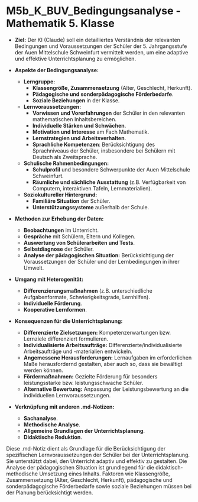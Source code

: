 # M5b_K_BUV_Bedingungsanalyse - Mathematik 5. Klasse

- **Ziel:** Der KI (Claude) soll ein detailliertes Verständnis der relevanten Bedingungen und Voraussetzungen der Schüler der 5. Jahrgangsstufe der Auen Mittelschule Schweinfurt vermittelt werden, um eine adaptive und effektive Unterrichtsplanung zu ermöglichen.
    
- **Aspekte der Bedingungsanalyse:**
    
    - **Lerngruppe:**
        - **Klassengröße, Zusammensetzung** (Alter, Geschlecht, Herkunft).
        - **Pädagogische und sonderpädagogische Förderbedarfe**.
        - **Soziale Beziehungen** in der Klasse.
    - **Lernvoraussetzungen:**
        - **Vorwissen und Vorerfahrungen** der Schüler in den relevanten mathematischen Inhaltsbereichen.
        - **Individuelle Stärken und Schwächen**.
        - **Motivation und Interesse** am Fach Mathematik.
        - **Lernstrategien und Arbeitsverhalten**.
        - **Sprachliche Kompetenzen**: Berücksichtigung des Sprachniveaus der Schüler, insbesondere bei Schülern mit Deutsch als Zweitsprache.
    - **Schulische Rahmenbedingungen:**
        - **Schulprofil** und besondere Schwerpunkte der Auen Mittelschule Schweinfurt.
        - **Räumliche und sächliche Ausstattung** (z.B. Verfügbarkeit von Computern, interaktiven Tafeln, Lernmaterialien).
    - **Soziokultureller Hintergrund:**
        - **Familiäre Situation** der Schüler.
        - **Unterstützungssysteme** außerhalb der Schule.
- **Methoden zur Erhebung der Daten:**
    
    - **Beobachtungen** im Unterricht.
    - **Gespräche** mit Schülern, Eltern und Kollegen.
    - **Auswertung von Schülerarbeiten und Tests**.
    - **Selbstdiagnose** der Schüler.
    - **Analyse der pädagogischen Situation:** Berücksichtigung der Voraussetzungen der Schüler und der Lernbedingungen in ihrer Umwelt.
- **Umgang mit Heterogenität:**
    
    - **Differenzierungsmaßnahmen** (z.B. unterschiedliche Aufgabenformate, Schwierigkeitsgrade, Lernhilfen).
    - **Individuelle Förderung**.
    - **Kooperative Lernformen**.
- **Konsequenzen für die Unterrichtsplanung:**
    
    - **Differenzierte Zielsetzungen:** Kompetenzerwartungen bzw. Lernziele differenziert formulieren.
    - **Individualisierte Arbeitsaufträge:** Differenzierte/individualisierte Arbeitsaufträge und -materialien entwickeln.
    - **Angemessene Herausforderungen:** Lernaufgaben im erforderlichen Maße herausfordernd gestalten, aber auch so, dass sie bewältigt werden können.
    - **Fördermaßnahmen:** Gezielte Förderung für besonders leistungsstarke bzw. leistungsschwache Schüler.
    - **Alternative Bewertung:** Anpassung der Leistungsbewertung an die individuellen Lernvoraussetzungen.
- **Verknüpfung mit anderen .md-Notizen:**
    
    - **Sachanalyse**.
    - **Methodische Analyse**.
    - **Allgemeine Grundlagen der Unterrichtsplanung**.
    - **Didaktische Reduktion**.

Diese .md-Notiz dient als Grundlage für die Berücksichtigung der spezifischen Lernvoraussetzungen der Schüler bei der Unterrichtsplanung. Sie unterstützt dabei, den Unterricht adaptiv und effektiv zu gestalten. Die Analyse der pädagogischen Situation ist grundlegend für die didaktisch-methodische Umsetzung eines Inhalts. Faktoren wie Klassengröße, Zusammensetzung (Alter, Geschlecht, Herkunft), pädagogische und sonderpädagogische Förderbedarfe sowie soziale Beziehungen müssen bei der Planung berücksichtigt werden.